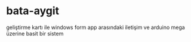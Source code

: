 # bata-aygit
geliştirme kartı ile windows form app arasındaki iletişim ve arduino mega üzerine basit bir sistem
